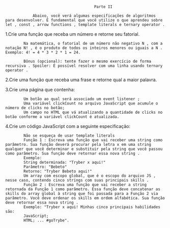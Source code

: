                                            Parte II
  
                Abaixo, você verá algumas especificações de algoritmos para desenvolver. É fundamental que você utilize o que aprendeu sobre let , const , arrow functions , template literals e ternary operator .

1.Crie uma função que receba um número e retorne seu fatorial.

            Na matemática, o fatorial de um número não negativo N , com a notação N! , é o produto de todos os inteiros menores ou iguais a N . Exemplo: 4! = 4 * 3 * 2 * 1 = 24.
            
            Bônus (opcional): tente fazer o mesmo exercício de forma recursiva . Spoiler: É possível resolver com uma linha usando ternary operator .
2.Crie uma função que receba uma frase e retorne qual a maior palavra.

3.Crie uma página que contenha:

            Um botão ao qual será associado um event listener ;
            Uma variável clickCount no arquivo JavaScript que acumule o número de clicks no botão;
            Um campo no HTML que vá atualizando a quantidade de clicks no botão conforme a variável clickCount é atualizada.

4.Crie um código JavaScript com a seguinte especificação:
            
            Não se esqueça de usar template literals
            Função 1 : Escreva uma função que vai receber uma string como parâmetro. Sua função deverá procurar pela letra x em uma string qualquer que você determinar e substituir pela string que você passou como parâmetro. Sua função deve retornar essa nova string .
            Exemplo:
            String determinada: "Tryber x aqui!"
            Parâmetro: "Bebeto"
            Retorno: "Tryber Bebeto aqui!"
            Um array com escopo global, que é o escopo do arquivo JS , nesse caso, contendo cinco strings com suas principais skills .
            Função 2 : Escreva uma função que vai receber a string retornada da Função 1 como parâmetro. Essa função deve concatenar as skills do array global à string que foi passada para a Função 2 via parâmetro. Você deve ordenar os skills em ordem alfabética. Sua função deve retornar essa nova string .
            Exemplo: "Tryber x aqui! Minhas cinco principais habilidades são:
            JavaScript;
            HTML; ... #goTrybe".
